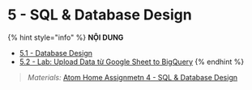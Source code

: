 # 5 - SQL & Database Design

{% hint style="info" %}
**NỘI DUNG**

* [5.1 - Database Design](5.1-database-design.md)
* [5.2 - Lab: Upload Data từ Google Sheet to BigQuery](5.2-lab-upload-data-tu-google-sheet-to-bigquery.md)
{% endhint %}

> _Materials:_ [Atom Home Assignmetn 4 - SQL & Database Design](https://github.com/anhdanggit/atom-assignments/blob/main/assignment_4/home_assignment_4.ipynb)



